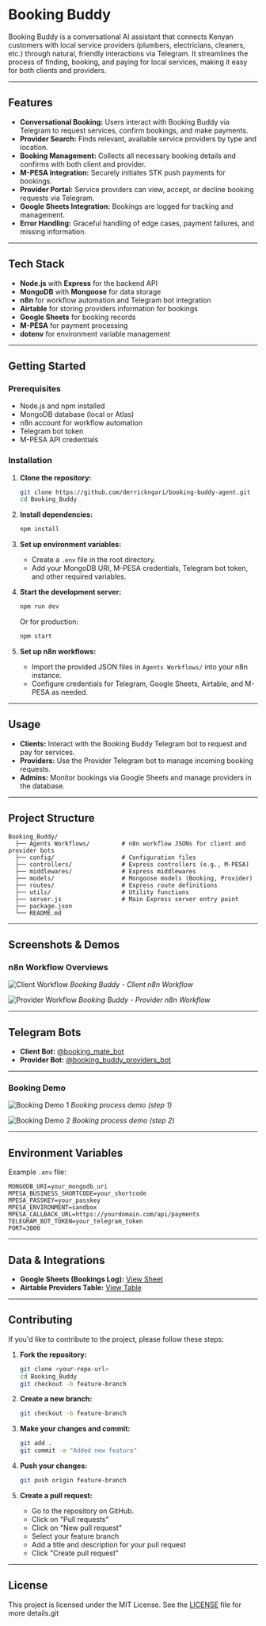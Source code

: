 # Booking Buddy

Booking Buddy is a conversational AI assistant that connects Kenyan customers with local service providers (plumbers, electricians, cleaners, etc.) through natural, friendly interactions via Telegram. It streamlines the process of finding, booking, and paying for local services, making it easy for both clients and providers.

---

## Features

- **Conversational Booking:** Users interact with Booking Buddy via Telegram to request services, confirm bookings, and make payments.
- **Provider Search:** Finds relevant, available service providers by type and location.
- **Booking Management:** Collects all necessary booking details and confirms with both client and provider.
- **M-PESA Integration:** Securely initiates STK push payments for bookings.
- **Provider Portal:** Service providers can view, accept, or decline booking requests via Telegram.
- **Google Sheets Integration:** Bookings are logged for tracking and management.
- **Error Handling:** Graceful handling of edge cases, payment failures, and missing information.

---

## Tech Stack

- **Node.js** with **Express** for the backend API
- **MongoDB** with **Mongoose** for data storage
- **n8n** for workflow automation and Telegram bot integration
- **Airtable** for storing providers information for bookings
- **Google Sheets** for booking records
- **M-PESA** for payment processing
- **dotenv** for environment variable management

---

## Getting Started

### Prerequisites

- Node.js and npm installed
- MongoDB database (local or Atlas)
- n8n account for workflow automation
- Telegram bot token
- M-PESA API credentials

### Installation

1. **Clone the repository:**
   ```sh
   git clone https://github.com/derrickngari/booking-buddy-agent.git
   cd Booking_Buddy
   ```

2. **Install dependencies:**
   ```sh
   npm install
   ```

3. **Set up environment variables:**
   - Create a `.env` file in the root directory.
   - Add your MongoDB URI, M-PESA credentials, Telegram bot token, and other required variables.

4. **Start the development server:**
   ```sh
   npm run dev
   ```
   Or for production:
   ```sh
   npm start
   ```

5. **Set up n8n workflows:**
   - Import the provided JSON files in `Agents Workflows/` into your n8n instance.
   - Configure credentials for Telegram, Google Sheets, Airtable, and M-PESA as needed.

---

## Usage

- **Clients:** Interact with the Booking Buddy Telegram bot to request and pay for services.
- **Providers:** Use the Provider Telegram bot to manage incoming booking requests.
- **Admins:** Monitor bookings via Google Sheets and manage providers in the database.

---

## Project Structure

```
Booking_Buddy/
  ├── Agents Workflows/         # n8n workflow JSONs for client and provider bots
  ├── config/                   # Configuration files
  ├── controllers/              # Express controllers (e.g., M-PESA)
  ├── middlewares/              # Express middlewares
  ├── models/                   # Mongoose models (Booking, Provider)
  ├── routes/                   # Express route definitions
  ├── utils/                    # Utility functions
  ├── server.js                 # Main Express server entry point
  ├── package.json
  └── README.md
```

---

## Screenshots & Demos

### n8n Workflow Overviews

![Client Workflow](screenshots/booking_buddy_n8n_workflow.png)
*Booking Buddy - Client n8n Workflow*

![Provider Workflow](screenshots/booking_buddy_provider_n8n.png)
*Booking Buddy - Provider n8n Workflow*

---

## Telegram Bots

- **Client Bot:** [@booking_mate_bot](https://t.me/booking_mate_bot)
- **Provider Bot:** [@booking_buddy_providers_bot](https://t.me/booking_buddy_providers_bot)

---

### Booking Demo

![Booking Demo 1](screenshots/booking.png)
*Booking process demo (step 1)*

![Booking Demo 2](screenshots/booking1.png)
*Booking process demo (step 2)*

---

## Environment Variables

Example `.env` file:

```
MONGODB_URI=your_mongodb_uri
MPESA_BUSINESS_SHORTCODE=your_shortcode
MPESA_PASSKEY=your_passkey
MPESA_ENVIRONMENT=sandbox
MPESA_CALLBACK_URL=https://yourdomain.com/api/payments
TELEGRAM_BOT_TOKEN=your_telegram_token
PORT=3000
```

---

## Data & Integrations

- **Google Sheets (Bookings Log):** [View Sheet](https://docs.google.com/spreadsheets/d/14dTcLprXXElZAhbC4OGUyXeq0uTDRlrczcvlR1HLK-c/edit?usp=sharing)
- **Airtable Providers Table:** [View Table](https://airtable.com/appGs32Hc5KqYGaSs/shrFsT6DYu0Db86Hj)

---

## Contributing

If you'd like to contribute to the project, please follow these steps:

1. **Fork the repository:**
   ```sh
   git clone <your-repo-url>
   cd Booking_Buddy
   git checkout -b feature-branch
   ```

2. **Create a new branch:**
   ```sh
   git checkout -b feature-branch
   ```

3. **Make your changes and commit:**
   ```sh
   git add .
   git commit -m "Added new feature"
   ```

4. **Push your changes:**
   ```sh
   git push origin feature-branch
   ```

5. **Create a pull request:**
   - Go to the repository on GitHub.
   - Click on "Pull requests"
   - Click on "New pull request"
   - Select your feature branch
   - Add a title and description for your pull request
   - Click "Create pull request"

---

## License

This project is licensed under the MIT License. See the [LICENSE](LICENSE) file for more details.git 